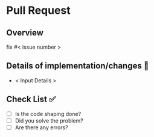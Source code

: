 # Pull Request
## Overview
fix #< issue number >

## Details of implementation/changes :speech_balloon:

* < Input Details >

## Check List :white_check_mark:
- [ ] Is the code shaping done?
- [ ] Did you solve the problem?
- [ ] Are there any errors?